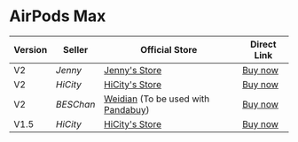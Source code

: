 # AirPods Max

| Version | Seller    | Official Store                                                                                      | Direct Link                                  |
|---------|-----------|-----------------------------------------------------------------------------------------------------|----------------------------------------------|
| V2      | *Jenny*   | [Jenny's Store](https://jenny.airreps.info)                                                         | [Buy now](https://airreps.link/jenny)        |
| V2      | *HiCity*  | [HiCity's Store](https://hicitypods.com)                                                            | [Buy now](https://airreps.link/hcmaxv2)      |
| V2      | *BESChan* | [Weidian](https://airreps.link/beschan) (To be used with [Pandabuy](https://airreps.link/pandabuy)) | [Buy now](https://airreps.link/beschan)      |
| V1.5    | *HiCity*  | [HiCity's Store](https://hicitypods.com)                                                            | [Buy now](https://airreps.link/hicityairmax) |
